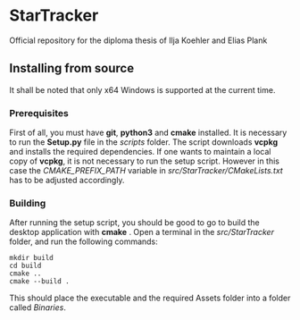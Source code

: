 # StarTracker

Official repository for the diploma thesis of Ilja Koehler and Elias Plank

## Installing from source
It shall be noted that only x64 Windows is supported at the current time.

### Prerequisites

First of all, you must have **git**, **python3** and **cmake** installed. It is necessary to run the **Setup.py** file in the *scripts* folder. The script downloads **vcpkg** and installs the required dependencies. If one wants to maintain a local copy of **vcpkg**, it is not necessary to run the setup script. However in this case the *CMAKE_PREFIX_PATH* variable in *src/StarTracker/CMakeLists.txt* has to be adjusted accordingly.

### Building

After running the setup script, you should be good to go to build the desktop application with **cmake** . Open a terminal in the *src/StarTracker* folder, and run the following commands:

```psh
mkdir build
cd build
cmake ..
cmake --build .
```

This should place the executable and the required Assets folder into a folder called *Binaries*.